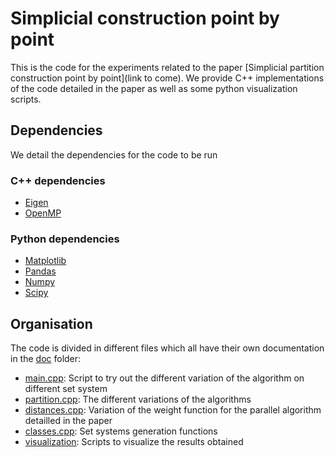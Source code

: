 # Simplicial construction point by point

This is the code for the experiments related to the paper [Simplicial partition construction point by point](link to come). We provide C++ implementations of the code detailed in the paper as well as some python visualization scripts.

## Dependencies

We detail the dependencies for the code to be run

### C++ dependencies

- [Eigen](https://eigen.tuxfamily.org/index.php?title=Main_Page)
- [OpenMP](https://www.openmp.org/)

### Python dependencies

- [Matplotlib](https://matplotlib.org/)
- [Pandas](https://pandas.pydata.org/)
- [Numpy](https://numpy.org/)
- [Scipy](https://scipy.org/)

## Organisation

The code is divided in different files which all have their own documentation in the [doc](./doc) folder:

- [main.cpp](./doc/main.md): Script to try out the different variation of the algorithm on different set system
- [partition.cpp](./doc/partition.md): The different variations of the algorithms
- [distances.cpp](./doc/distance.md): Variation of the weight function for the parallel algorithm detailled in the paper
- [classes.cpp](./doc/classes.md): Set systems generation functions
- [visualization](./doc/visualization.md): Scripts to visualize the results obtained